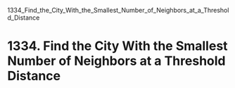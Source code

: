 1334_Find_the_City_With_the_Smallest_Number_of_Neighbors_at_a_Threshold_Distance
# 1334. Find the City With the Smallest Number of Neighbors at a Threshold Distance

